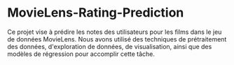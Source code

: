 # MovieLens-Rating-Prediction
Ce projet vise à prédire les notes des utilisateurs pour les films dans le jeu de données MovieLens. Nous avons utilisé des techniques de prétraitement des données, d'exploration de données, de visualisation, ainsi que des modèles de régression pour accomplir cette tâche.
